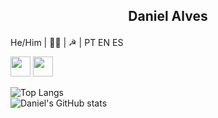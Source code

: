  ## <p style='text-align: center;'> Daniel Alves </p>
He/Him | 🏳️‍🌈 | ☭ | PT EN ES 


<a href="https://www.linkedin.com/in/daniel-alves-833227199/"><img height="32" width="32" src="https://cdn.jsdelivr.net/npm/simple-icons@v4/icons/linkedin.svg" /></a>
<a href="https://open.spotify.com/user/fuckoffdaniel"><img height="32" width="32" src="https://cdn.jsdelivr.net/npm/simple-icons@v4/icons/spotify.svg" /></a>




![Top Langs](https://github-readme-stats.vercel.app/api/top-langs/?username=coolalves&theme=dark&layout=compact)    
![Daniel's GitHub stats](https://github-readme-stats.vercel.app/api?username=coolalves&theme=dark&show_icons=true)

<!--
**coolalves/coolalves** is a ✨ _special_ ✨ repository because its `README.md` (this file) appears on your GitHub profile.

 
